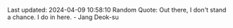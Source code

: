 Last updated: 2024-04-09 10:58:10
Random Quote: Out there, I don't stand a chance. I do in here. - Jang Deok-su